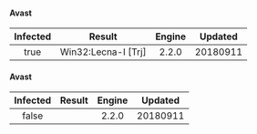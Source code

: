 #### Avast
| Infected      | Result      | Engine      | Updated      |
|:-------------:|:-----------:|:-----------:|:------------:|
| true | Win32:Lecna-I [Trj] | 2.2.0 | 20180911 |

#### Avast
| Infected      | Result      | Engine      | Updated      |
|:-------------:|:-----------:|:-----------:|:------------:|
| false |  | 2.2.0 | 20180911 |

